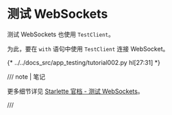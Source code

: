 # 测试 WebSockets

测试 WebSockets 也使用 `TestClient`。

为此，要在 `with` 语句中使用 `TestClient` 连接 WebSocket。

{* ../../docs_src/app_testing/tutorial002.py hl[27:31] *}

/// note | 笔记

更多细节详见 <a href="https://www.starlette.io/testclient/#testing-websocket-sessions" class="external-link" target="_blank">Starlette 官档 - 测试 WebSockets</a>。

///
